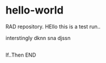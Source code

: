 # hello-world
RAD repository.
HEllo this is a test run..

interstingly dknn sna djssn
##
If..Then
END 
